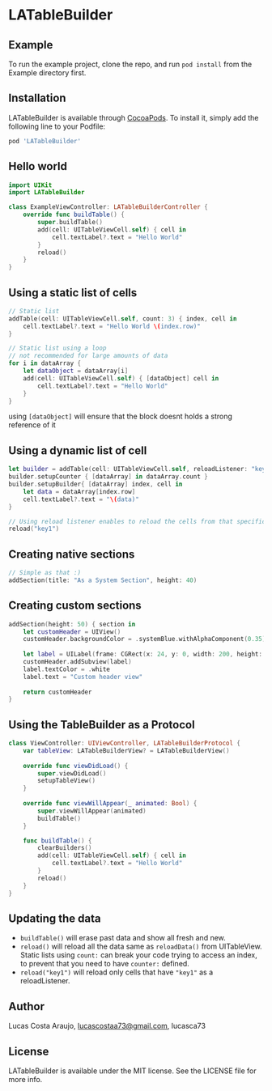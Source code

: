 # LATableBuilder

## Example

To run the example project, clone the repo, and run `pod install` from the Example directory first.

## Installation

LATableBuilder is available through [CocoaPods](https://cocoapods.org). To install
it, simply add the following line to your Podfile:

```ruby
pod 'LATableBuilder'
```

## Hello world

```swift
import UIKit
import LATableBuilder

class ExampleViewController: LATableBuilderController {
    override func buildTable() {
        super.buildTable()
        add(cell: UITableViewCell.self) { cell in 
            cell.textLabel?.text = "Hello World"
        }
        reload()
    }
}
```

## Using a static list of cells
```swift
// Static list
addTable(cell: UITableViewCell.self, count: 3) { index, cell in 
    cell.textLabel?.text = "Hello World \(index.row)"
}

// Static list using a loop
// not recommended for large amounts of data
for i in dataArray {
    let dataObject = dataArray[i]
    add(cell: UITableViewCell.self) { [dataObject] cell in 
        cell.textLabel?.text = "Hello World"
    }
}
```
using `[dataObject]` will ensure that the block doesnt holds a strong reference of it

## Using a dynamic list of cell
```swift
let builder = addTable(cell: UITableViewCell.self, reloadListener: "key1")
builder.setupCounter { [dataArray] in dataArray.count }
builder.setupBuilder{ [dataArray] index, cell in
    let data = dataArray[index.row]
    cell.textLabel?.text = "\(data)"
}

// Using reload listener enables to reload the cells from that specific key
reload("key1")
```

## Creating native sections
```swift
// Simple as that :)
addSection(title: "As a System Section", height: 40)
```

## Creating custom sections
```swift
addSection(height: 50) { section in
    let customHeader = UIView()
    customHeader.backgroundColor = .systemBlue.withAlphaComponent(0.35)
    
    let label = UILabel(frame: CGRect(x: 24, y: 0, width: 200, height: 50))
    customHeader.addSubview(label)
    label.textColor = .white
    label.text = "Custom header view"
    
    return customHeader
}
```

## Using the TableBuilder as a Protocol
```swift
class ViewController: UIViewController, LATableBuilderProtocol {
    var tableView: LATableBuilderView? = LATableBuilderView()
    
    override func viewDidLoad() {
        super.viewDidLoad()
        setupTableView()
    }
    
    override func viewWillAppear(_ animated: Bool) {
        super.viewWillAppear(animated)
        buildTable()
    }

    func buildTable() {
        clearBuilders()
        add(cell: UITableViewCell.self) { cell in 
            cell.textLabel?.text = "Hello World"
        }
        reload()
    }
}
```

## Updating the data
- `buildTable()` will erase past data and show all fresh and new. 
- `reload()` will reload all the data same as `reloadData()` from UITableView. Static lists using `count:` can break your code trying to access an index, to prevent that you need to have `counter:` defined.
- `reload("key1")` will reload only cells that have `"key1"` as a reloadListener.

## Author

Lucas Costa Araujo, lucascostaa73@gmail.com, lucasca73

## License

LATableBuilder is available under the MIT license. See the LICENSE file for more info.
